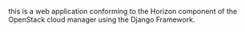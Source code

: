 this is a web application conforming to the Horizon component of the OpenStack cloud manager using the Django Framework.



